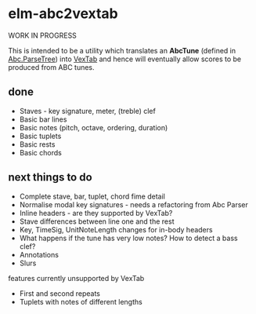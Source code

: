 elm-abc2vextab
==============

WORK IN PROGRESS

This is intended to be a utility which translates an __AbcTune__ (defined in [Abc.ParseTree](https://github.com/newlandsvalley/elm-abc-parser/blob/master/src/Abc/ParseTree.elm)) into [VexTab](http://www.vexflow.com/vextab/tutorial.html) and hence will eventually allow scores to be produced from ABC tunes.

done
----
* Staves - key signature, meter, (treble) clef
* Basic bar lines
* Basic notes (pitch, octave, ordering, duration)
* Basic tuplets
* Basic rests
* Basic chords

next things to do
-----------------

* Complete stave, bar, tuplet, chord fime detail
* Normalise modal key signatures - needs a refactoring from Abc Parser
* Inline headers - are they supported by VexTab?
* Stave differences between line one and the rest
* Key, TimeSig, UnitNoteLength changes for in-body headers
* What happens if the tune has very low notes?  How to detect a bass clef?
* Annotations
* Slurs


features currently unsupported by VexTab
* First and second repeats
* Tuplets with notes of different lengths 

